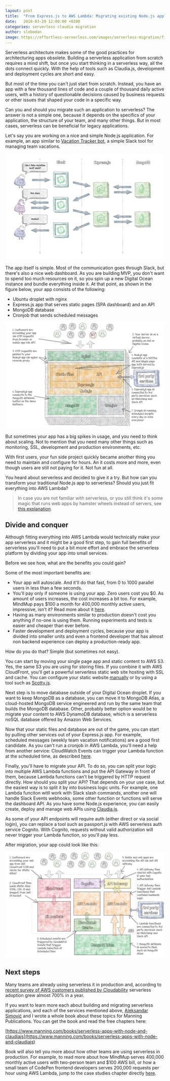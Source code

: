 ```yaml
---
layout: post
title:  "From Express.js to AWS Lambda: Migrating existing Node.js applications to serverless"
date:   2018-03-29 12:00:00 +0200
categories: serverless claudia migration
author: slobodan
image: https://effortless-serverless.com/images/serverless-migration/figure-2.jpg
---
```


Serverless architecture makes some of the good practices for architecturing apps obsolete. Building a serverless application from scratch requires a mind shift, but once you start thinking in a serverless way, all the dots connect quickly. With the help of tools such as Claudia.js, development and deployment cycles are short and easy.

But most of the time you can't just start from scratch. Instead, you have an app with a few thousand lines of code and a couple of thousand daily active users, with a history of questionable decisions caused by business requests or other issues that shaped your code in a specific way.

Can you and should you migrate such an application to serverless? The answer is not a simple one, because it depends on the specifics of your application, the structure of your team, and many other things. But in most cases, serverless can be beneficial for legacy applications.

Let's say you are working on a nice and simple Node.js application. For example, an app similar to [Vacation Tracker bot](http://vacationtrackerbot.com), a simple Slack tool for managing team vacations.

![Vacation tracker flow](/images/serverless-migration/figure-0.jpg)

The app itself is simple. Most of the communication goes through Slack, but there's also a nice web dashboard. As you are building MVP, you don't want to spend too much resources on it, so you spin up a new Digital Ocean instance and bundle everything inside it. At that point, as shown in the figure below, your app consists of the following:

- Ubuntu droplet with nginx
- Express.js app that serves static pages (SPA dashboard) and an API
- MongoDB database
- Cronjob that sends scheduled messages

![Simple Express.js and MongoDB app](/images/serverless-migration/figure-1.jpg)

But sometimes your app has a big spikes in usage, and you need to think about scaling. Not to mention that you need many other things such as monitoring, SSL, development and production environments, etc.

With first users, your fun side project quickly became another thing you need to maintain and configure for hours. An it costs more and more, even though users are still not paying for it. Not fun at all.

You heard about serverless and decided to give it a try. But how can you transform your traditional Node.js app to serverless? Should you just fit everything into AWS Lambda?

> In case you are not familiar with serverless, or you still think it's some magic that runs web apps by hamster wheels instead of servers, see [this explanation](https://livebook.manning.com/#!/book/serverless-apps-with-node-and-claudiajs/chapter-1).

## Divide and conquer

Although fitting everything into AWS Lambda would technically make your app serverless and it might be a good first step, to gain full benefits of serverless you'll need to put a bit more effort and embrace the serverless platform by dividing your app into small services.

Before we see how, what are the benefits you could gain?

Some of the most important benefits are:

- Your app will autoscale. And it'll do that fast, from 0 to 1000 parallel users in less than a few seconds.
- You'll pay only if someone is using your app. Zero users cost you $0. As amount of users increases,  the cost increases a bit too. For example, MindMup pays $100 a month for 400,000 monthly active users, impressive, isn't it? Read more about it [here](https://livebook.manning.com/#!/book/serverless-apps-with-node-and-claudiajs/chapter-15). 
- Having as many environments similar to production doesn't cost you anything if no-one is using them. Running experiments and tests is easier and cheaper than ever before.
- Faster development and deployment cycles, because your app is divided into smaller units and even a frontend developer that has almost non backend experience can deploy a production-ready app.

How do you do that? Simple (but sometimes not easy).

You can start by moving your single page app and static content to AWS S3. Yes, the same S3 you are using for storing files. If you combine it with AWS CloudFront, you'll get a powerful serverless static web site hosting with SSL and cache. You can configure your static website [manually](https://www.josephecombs.com/2018/03/05/how-to-make-an-AWS-S3-static-website-with-ssl) or by using a tool such as [Scotty.js](https://github.com/stojanovic/scottyjs).

Next step is to move database outside of your Digital Ocean droplet. If you want to keep MongoDB as a database, you can move it to MongoDB Atlas, a cloud-hosted MongoDB service engineered and run by the same team that builds the MongoDB database. Other, probably better option would be to migrate your content to AWS DynamoDB database, which is a serverless noSQL database offered by Amazon Web Services.

Now that your static files and database are out of the game, you can start by pulling other services out of your Express.js app. For example, scheduled messages (weekly team vacation notifications) are a good first candidate. As you can't run a cronjob in AWS Lambda, you'll need a help from another service: CloudWatch Events can trigger your Lambda function at the scheduled time, as described [here](https://medium.freecodecamp.org/scheduling-slack-messages-using-aws-lambda-e56a8eb22818).

Finally, you'll have to migrate your API. To do so, you can split your logic into multiple AWS Lambda functions and put the API Gateway in front of them, because Lambda functions can't be triggered by HTTP request directly. How should you split your API? That depends on your use case, but the easiest way is to split it by into business logic units. For example, one Lambda funciton witll work with Slack slash commands, another one will handle Slack Events webhooks, some other function or functions will serve the dashboard API. As you have some Node.js experience, you can easily create, deploy and manage web APIs using [Claudia.js](https://claudiajs.com).

As some of your API endpoints will require auth (either direct or via social login), you can replace a tool such as passport.js with AWS serverless auth service Cognito. With Cognito, requests without valid authorization will never trigger your Lambda function, so you'll pay less.

After migration, your app could look like this:

![Serverless app](/images/serverless-migration/figure-2.jpg)

## Next steps

Many teams are already using serverless it in production and, according to  [recent survey of AWS customers published by Cloudability](http://www.zdnet.com/article/serverless-computing-containers-see-triple-digit-quarterly-growth-among-cloud-users/) serverless adoption grew almost 700% in a year.

If you want to learn more each about building and migrating serverless applications, and each of the services mentioned above, [Aleksandar Simović](https://twitter.com/simalexan) and I wrote a whole book about these topics for Manning Publications. You can get the book and read the free chapters here:

[https://www.manning.com/books/serverless-apps-with-node-and-claudiajs](https://www.manning.com/books/serverless-apps-with-node-and-claudiajs)

Book will also tell you more about how other teams are using serverless in production. For example, to read more about how MindMup serves 400,000 monthly active users with two-person team and $100 AWS bill, or how a small team of CodePen frontend developers serves 200,000 requests per hour using AWS Lambda, jump to the case studies chapter directly [here](https://livebook.manning.com/#!/book/serverless-apps-with-node-and-claudiajs/chapter-15).